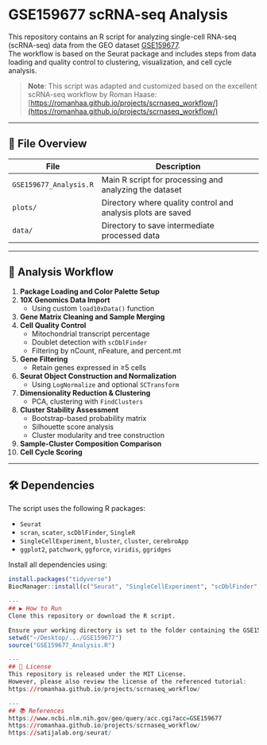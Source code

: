 # GSE159677 scRNA-seq Analysis

This repository contains an R script for analyzing single-cell RNA-seq (scRNA-seq) data from the GEO dataset [GSE159677](https://www.ncbi.nlm.nih.gov/geo/query/acc.cgi?acc=GSE159677).  
The workflow is based on the Seurat package and includes steps from data loading and quality control to clustering, visualization, and cell cycle analysis.

> **Note**: This script was adapted and customized based on the excellent scRNA-seq workflow by Roman Haase:  
> [https://romanhaa.github.io/projects/scrnaseq_workflow/](https://romanhaa.github.io/projects/scrnaseq_workflow/)

---

## 📁 File Overview

| File | Description |
|------|-------------|
| `GSE159677_Analysis.R` | Main R script for processing and analyzing the dataset |
| `plots/` | Directory where quality control and analysis plots are saved |
| `data/` | Directory to save intermediate processed data |

---

## 🔬 Analysis Workflow

1. **Package Loading and Color Palette Setup**
2. **10X Genomics Data Import**  
   - Using custom `load10xData()` function
3. **Gene Matrix Cleaning and Sample Merging**
4. **Cell Quality Control**  
   - Mitochondrial transcript percentage  
   - Doublet detection with `scDblFinder`  
   - Filtering by nCount, nFeature, and percent.mt
5. **Gene Filtering**  
   - Retain genes expressed in ≥5 cells
6. **Seurat Object Construction and Normalization**  
   - Using `LogNormalize` and optional `SCTransform`
7. **Dimensionality Reduction & Clustering**  
   - PCA, clustering with `FindClusters`
8. **Cluster Stability Assessment**  
   - Bootstrap-based probability matrix  
   - Silhouette score analysis  
   - Cluster modularity and tree construction
9. **Sample-Cluster Composition Comparison**
10. **Cell Cycle Scoring**

---

## 🛠 Dependencies

The script uses the following R packages:

- `Seurat`
- `scran`, `scater`, `scDblFinder`, `SingleR`
- `SingleCellExperiment`, `bluster`, `cluster`, `cerebroApp`
- `ggplot2`, `patchwork`, `ggforce`, `viridis`, `ggridges`

Install all dependencies using:

```r
install.packages("tidyverse")
BiocManager::install(c("Seurat", "SingleCellExperiment", "scDblFinder", "SingleR", "bluster", "cerebroApp", "scran", "scater", "cluster"))

---
## ▶️ How to Run
Clone this repository or download the R script.

Ensure your working directory is set to the folder containing the GSE159677 dataset in 10X Genomics format.
setwd("~/Desktop/.../GSE159677")
source("GSE159677_Analysis.R")

---
## 📄 License
This repository is released under the MIT License.
However, please also review the license of the referenced tutorial:
https://romanhaa.github.io/projects/scrnaseq_workflow/

---
## 📚 References
https://www.ncbi.nlm.nih.gov/geo/query/acc.cgi?acc=GSE159677
https://romanhaa.github.io/projects/scrnaseq_workflow/
https://satijalab.org/seurat/
